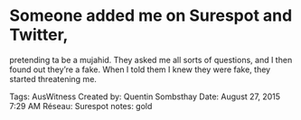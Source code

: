 # Someone added me on Surespot and Twitter,
pretending ta be a mujahid. They asked me all sorts of
questions, and I then found out they’re a fake. When I told them I knew they were fake,
they started threatening me.

Tags: AusWitness
Created by: Quentin Sombsthay
Date: August 27, 2015 7:29 AM
Réseau: Surespot
notes: gold